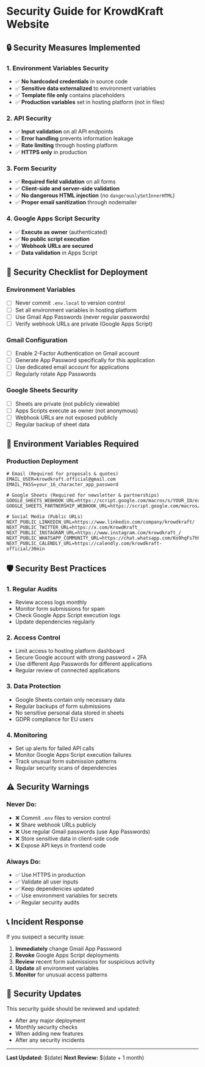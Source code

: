 # Security Guide for KrowdKraft Website

## 🔒 Security Measures Implemented

### 1. Environment Variables Security
- ✅ **No hardcoded credentials** in source code
- ✅ **Sensitive data externalized** to environment variables
- ✅ **Template file only** contains placeholders
- ✅ **Production variables** set in hosting platform (not in files)

### 2. API Security
- ✅ **Input validation** on all API endpoints
- ✅ **Error handling** prevents information leakage
- ✅ **Rate limiting** through hosting platform
- ✅ **HTTPS only** in production

### 3. Form Security
- ✅ **Required field validation** on all forms
- ✅ **Client-side and server-side validation**
- ✅ **No dangerous HTML injection** (no `dangerouslySetInnerHTML`)
- ✅ **Proper email sanitization** through nodemailer

### 4. Google Apps Script Security
- ✅ **Execute as owner** (authenticated)
- ✅ **No public script execution**
- ✅ **Webhook URLs are secured**
- ✅ **Data validation** in Apps Script

## 🚨 Security Checklist for Deployment

### Environment Variables
- [ ] Never commit `.env.local` to version control
- [ ] Set all environment variables in hosting platform
- [ ] Use Gmail App Passwords (never regular passwords)
- [ ] Verify webhook URLs are private (Google Apps Script)

### Gmail Configuration
- [ ] Enable 2-Factor Authentication on Gmail account
- [ ] Generate App Password specifically for this application
- [ ] Use dedicated email account for applications
- [ ] Regularly rotate App Passwords

### Google Sheets Security
- [ ] Sheets are private (not publicly viewable)
- [ ] Apps Scripts execute as owner (not anonymous)
- [ ] Webhook URLs are not exposed publicly
- [ ] Regular backup of sheet data

## 🔧 Environment Variables Required

### Production Deployment
```env
# Email (Required for proposals & quotes)
EMAIL_USER=krowdkraft.official@gmail.com
EMAIL_PASS=your_16_character_app_password

# Google Sheets (Required for newsletter & partnerships)
GOOGLE_SHEETS_WEBHOOK_URL=https://script.google.com/macros/s/YOUR_ID/exec
GOOGLE_SHEETS_PARTNERSHIP_WEBHOOK_URL=https://script.google.com/macros/s/YOUR_ID/exec

# Social Media (Public URLs)
NEXT_PUBLIC_LINKEDIN_URL=https://www.linkedin.com/company/krowdkraft/
NEXT_PUBLIC_TWITTER_URL=https://x.com/KrowdKraft_
NEXT_PUBLIC_INSTAGRAM_URL=https://www.instagram.com/krowdkraft_/
NEXT_PUBLIC_WHATSAPP_COMMUNITY_URL=https://chat.whatsapp.com/Ko9hqFs7hhtLJY1nePhkNO
NEXT_PUBLIC_CALENDLY_URL=https://calendly.com/krowdkraft-official/30min
```

## 🛡️ Security Best Practices

### 1. Regular Audits
- Review access logs monthly
- Monitor form submissions for spam
- Check Google Apps Script execution logs
- Update dependencies regularly

### 2. Access Control
- Limit access to hosting platform dashboard
- Secure Google account with strong password + 2FA
- Use different App Passwords for different applications
- Regular review of connected applications

### 3. Data Protection
- Google Sheets contain only necessary data
- Regular backups of form submissions
- No sensitive personal data stored in sheets
- GDPR compliance for EU users

### 4. Monitoring
- Set up alerts for failed API calls
- Monitor Google Apps Script execution failures
- Track unusual form submission patterns
- Regular security scans of dependencies

## ⚠️ Security Warnings

### Never Do:
- ❌ Commit `.env` files to version control
- ❌ Share webhook URLs publicly
- ❌ Use regular Gmail passwords (use App Passwords)
- ❌ Store sensitive data in client-side code
- ❌ Expose API keys in frontend code

### Always Do:
- ✅ Use HTTPS in production
- ✅ Validate all user inputs
- ✅ Keep dependencies updated
- ✅ Use environment variables for secrets
- ✅ Regular security audits

## 📞 Incident Response

If you suspect a security issue:
1. **Immediately** change Gmail App Password
2. **Revoke** Google Apps Script deployments
3. **Review** recent form submissions for suspicious activity
4. **Update** all environment variables
5. **Monitor** for unusual access patterns

## 🔄 Security Updates

This security guide should be reviewed and updated:
- After any major deployment
- Monthly security checks
- When adding new features
- After any security incidents

---

**Last Updated:** $(date)
**Next Review:** $(date + 1 month)
